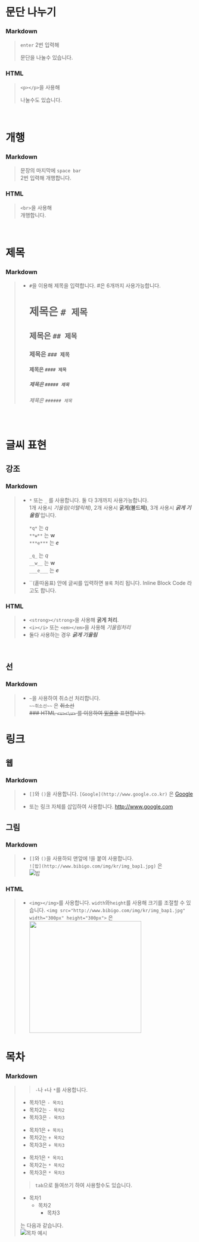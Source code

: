 # 문단 나누기
### Markdown
> `enter` 2번 입력해     
>
> 문단을 나눌수 있습니다.         
### HTML
> `<p></p>`을 사용해 <p>나눌수도 있습니다.</p>
<br>

# 개행
### Markdown
> 문장의 마지막에 `space bar`  
> 2번 입력해 개행합니다.  
### HTML
> `<br>`을 사용해 <br>개행합니다.
<br>

# 제목
### Markdown
> - `#`을 이용해 제목을 입력합니다. #은 6개까지 사용가능합니다.  
>     # 제목은 `# 제목`  
>     ## 제목은 `## 제목`  
>     ### 제목은 `### 제목`  
>     #### 제목은 `#### 제목`
>     ##### 제목은 `##### 제목` 
>     ###### 제목은 `###### 제목` 
<br>

# 글씨 표현
## 강조
### Markdown
> - `*` 또는 `_` 를 사용합니다. 둘 다 3개까지 사용가능합니다.  
> 1개 사용시 *기울림(이탤릭체)*, 2개 사용시 **굵게(볼드체)**, 3개 사용시 ***굵게 기울림*** 입니다.
>
>
>   `*q*` 는 *q*  
>   `**w**` 는 **w**  
>   `***e***` 는 ***e***  
>
>   `_q_` 는 _q_  
>   `__w__` 는 __w__  
>   `___e___` 는 ___e___ 
> - ``(홑따옴표) 안에 글씨를 입력하면 `블록` 처리 됩니다. Inline Block Code 라고도 합니다.
### HTML
> - `<strong></strong>`을 사용해 <strong>굵게 처리</strong>.  
> - `<i></i>` 또는 `<em></em>`을 사용해 <i>기울림</i><em>처리</em> 
> - 둘다 사용하는 경우 <strong><i>굵게 기울림</strong></i>
<br>

## 선
### Markdown
> - `~`을 사용하여 취소선 처리합니다.  
>   `~~취소선~~` 은 ~~취소선~~  
~~### HTML
> `<u><\u>` 를 이용하여 <u>밑줄</u>을 표현합니다.~~  

# 링크
## 웹
### Markdown
> - `[]`와 `()`을 사용합니다.
>   `[Google](http://www.google.co.kr)` 은 [Google](http://www.google.co.kr)
>
> - 또는 링크 자체를 삽입하여 사용합니다.
> http://www.google.com
## 그림
### Markdown
> - `[]`와 `()`을 사용하되 맨앞에 !을 붙여 사용합니다.  
>   `![밥](http://www.bibigo.com/img/kr/img_bap1.jpg)` 은  
>    ![밥](http://www.bibigo.com/img/kr/img_bap1.jpg)
### HTML
> - `<img></img>`를 사용합니다. `width`와`height`를 사용해 크기를 조절할 수 있습니다.
>   `<img src="http://www.bibigo.com/img/kr/img_bap1.jpg" width="300px" height="300px">` 은  
>   <img src="http://www.bibigo.com/img/kr/img_bap1.jpg" width="300px" height="300px">  

# 목차
### Markdown
>> `-`나 `+`나 `*`를 사용합니다.
>
> - 목차1은 `- 목차1`  
> - 목차2는 `- 목차2`  
> - 목차3은 `- 목차3`  
>
> + 목차1은 `+ 목차1`  
> + 목차2는 `+ 목차2`  
> + 목차3은 `+ 목차3`  
>
> * 목차1은 `* 목차1`  
> * 목차2는 `* 목차2`  
> * 목차3은 `* 목차3`
>> `tab`으로 들여쓰기 하여 사용할수도 있습니다.  
> - 목차1
>   - 목차2 
>     - 목차3
>
>  는 다음과 같습니다.    
> ![목차 예시](https://github.com/billCollection/theorem-summary/blob/master/%EC%84%A4%EB%AA%85%EC%9A%A9%20%EA%B7%B8%EB%A6%BC/%EB%AA%A9%EC%B0%A8.PNG)
